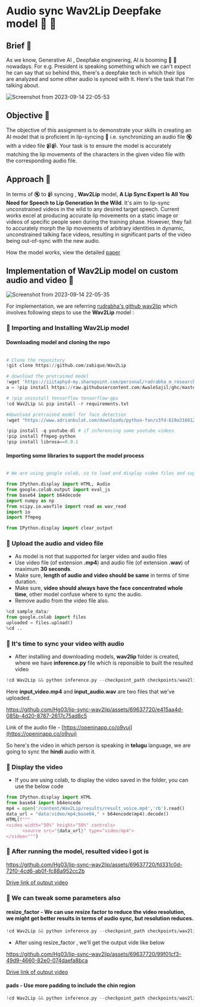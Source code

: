 # Audio sync Wav2Lip Deepfake model 🚀 🚀

## Brief 🚀

As we know, Generative AI , Deepfake engineering, AI is booming 🤯 🤯 nowadays. For e.g. President is speaking something which we can't expect he can say that so behind this, there's a deepfake tech in which their lips are analyzed and some other audio is synced with it. Here's the task that I'm talking about. 

![Screenshot from 2023-09-14 22-05-53](https://github.com/Hg03/lip-sync-wav2lip/assets/69637720/8ae07ace-3b03-4096-af31-e71f752c4c0f)



## Objective 🚀

The objective of this assignment is to demonstrate your skills in creating an AI model that is proficient in lip-syncing 👄 i.e. synchronizing an audio file 🔇 with a video file 📹📹. Your task is to ensure the model is accurately matching the lip movements of the characters in the given video file with the corresponding audio file.

## Approach 🚀

In terms of 🔇 to 📹 syncing , **Wav2Lip** model, **A Lip Sync Expert Is All You Need for Speech to Lip Generation In the Wild**. It's aim to lip-sync unconstrained videos in the wild to any desired target speech. Current works excel at producing accurate lip movements on a static image or videos of specific people seen during the training phase. However, they fail to accurately morph the lip movements of arbitrary identities in dynamic, unconstrained talking face videos, resulting in significant parts of the video being out-of-sync with the new audio.

How the model works, view the detailed [paper](https://arxiv.org/abs/2008.10010)

## Implementation of Wav2Lip model on custom audio and video 🚀

![Screenshot from 2023-09-14 22-05-35](https://github.com/Hg03/lip-sync-wav2lip/assets/69637720/a4c6c516-5391-4c17-a625-5ddaf6a2ff9f)



For implementation, we are referring [rudrabha's github wav2lip](https://github.com/Rudrabha/Wav2Lip) which involves following steps to use the **Wav2Lip** model :

### 🔮 Importing and Installing Wav2Lip model

#### Downloading model and cloning the repo

```python

# Clone the repository
!git clone https://github.com/zabique/Wav2Lip

# download the pretrained model
!wget 'https://iiitaphyd-my.sharepoint.com/personal/radrabha_m_research_iiit_ac_in/_layouts/15/download.aspx?share=EdjI7bZlgApMqsVoEUUXpLsBxqXbn5z8VTmoxp55YNDcIA' -O '/content/Wav2Lip/checkpoints/wav2lip_gan.pth'
a = !pip install https://raw.githubusercontent.com/AwaleSajil/ghc/master/ghc-1.0-py3-none-any.whl

# !pip uninstall tensorflow tensorflow-gpu
!cd Wav2Lip && pip install -r requirements.txt

#download pretrained model for face detection
!wget "https://www.adrianbulat.com/downloads/python-fan/s3fd-619a316812.pth" -O "/content/Wav2Lip/face_detection/detection/sfd/s3fd.pth"

!pip install -q youtube-dl # if inferencing some youtube videos
!pip install ffmpeg-python
!pip install librosa==0.9.1
```

#### Importing some libraries to support the model process

```python

# We are using google colab, so to load and display video files and support it to download, we require these libraries

from IPython.display import HTML, Audio
from google.colab.output import eval_js
from base64 import b64decode
import numpy as np
from scipy.io.wavfile import read as wav_read
import io
import ffmpeg

from IPython.display import clear_output 
```

### 🔮 Upload the audio and video file

- As model is not that supported for larger video and audio files
- Use video file (of extension **.mp4**) and audio file (of extension **.wav**) of maximum **30 seconds**.
- Make sure, **length of audio and video should be same** in terms of time duration.
- Make sure, **video should always have the face concentrated whole time**, other model confuse where to sync the audio.
- Remove audio from the video file also.

```python
%cd sample_data/
from google.colab import files
uploaded = files.upload()
%cd ..
```

### 🔮 It's time to sync your video with audio 

- After installing and downloading models, **wav2lip** folder is created, where we have **inference.py** file which is reponsible to built the resulted video

```python
!cd Wav2Lip && python inference.py --checkpoint_path checkpoints/wav2lip_gan.pth --face "/content/sample_data/input_video.mp4" --audio "/content/sample_data/input_audio.wav"
```

Here **input_video.mp4** and **input_audio.wav** are two files that we've uploaded. 


https://github.com/Hg03/lip-sync-wav2lip/assets/69637720/e415aa4d-085b-4d20-8787-2617c75ad8c5

Link of the audio file - [https://openinapp.co/o9vuj](https://openinapp.co/o9vuj)

So here's the video in which person is speaking in **telugu** language, we are going to sync the **hindi** audio with it.

### 🔮 Display the video

- If you are using colab, to display the video saved in the folder, you can use the below code

```python
from IPython.display import HTML
from base64 import b64encode
mp4 = open('/content/Wav2Lip/results/result_voice.mp4','rb').read()
data_url = "data:video/mp4;base64," + b64encode(mp4).decode()
HTML(f"""
<video width="50%" height="50%" controls>
      <source src="{data_url}" type="video/mp4">
</video>""")
```

### 🔮 After running the model, resulted video I got is 

https://github.com/Hg03/lip-sync-wav2lip/assets/69637720/fd331c0d-72f0-4cd6-ab0f-fc88a952cc2b

[Drive link of output video](https://drive.google.com/file/d/1NDJmtoyfmbLn3u9dKSVRhDLVVtwchtSt/view?usp=sharing)

### 🔮 We can tweak some parameters also 

#### resize_factor - We can use resize factor to reduce the video resolution, we might get better results in terms of audio sync, but resolution reduces.

```python
!cd Wav2Lip && python inference.py --checkpoint_path checkpoints/wav2lip_gan.pth --face "/content/sample_data/input_video.mp4" --audio "/content/sample_data/input_audio.wav" --resize_factor 2
```

- After using resize_factor , we'll get the output vide like below

https://github.com/Hg03/lip-sync-wav2lip/assets/69637720/99f01cf3-49d9-4660-82e0-074daefa8bca

[Drive link of output video](https://drive.google.com/file/d/1QT4HCwe5ojCzxhwRw-6dMVP0_KR-2BpM/view?usp=sharing)

#### pads - Use more padding to include the chin region

```python
!cd Wav2Lip && python inference.py --checkpoint_path checkpoints/wav2lip_gan.pth --face "/content/sample_data/input_video.mp4" --audio "/content/sample_data/input_audio.wav" --pads 0 20 0 0
```












